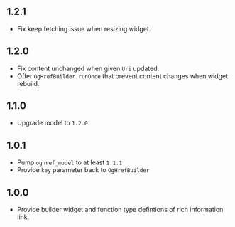 ## 1.2.1

* Fix keep fetching issue when resizing widget.

## 1.2.0

* Fix content unchanged when given `Uri` updated.
* Offer `OgHrefBuilder.runOnce` that prevent content changes when widget rebuild.

## 1.1.0

* Upgrade model to `1.2.0`

## 1.0.1

* Pump `oghref_model` to at least `1.1.1`
* Provide `key` parameter back to `OgHrefBuilder`

## 1.0.0

* Provide builder widget and function type defintions of rich information link.
